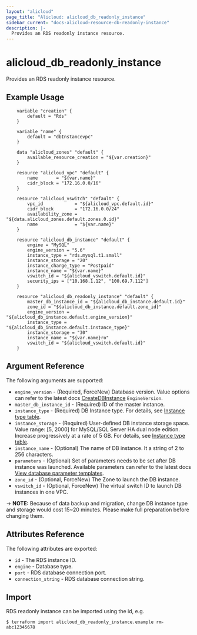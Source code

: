 ```yaml
---
layout: "alicloud"
page_title: "Alicloud: alicloud_db_readonly_instance"
sidebar_current: "docs-alicloud-resource-db-readonly-instance"
description: |-
  Provides an RDS readonly instance resource.
---
```


# alicloud\_db\_readonly\_instance

Provides an RDS readonly instance resource. 

## Example Usage

```
    variable "creation" {
		default = "Rds"
	}
	
	variable "name" {
		default = "dbInstancevpc"
	}

    data "alicloud_zones" "default" {
        available_resource_creation = "${var.creation}"
    }

    resource "alicloud_vpc" "default" {
        name       = "${var.name}"
        cidr_block = "172.16.0.0/16"
    }

    resource "alicloud_vswitch" "default" {
        vpc_id            = "${alicloud_vpc.default.id}"
        cidr_block        = "172.16.0.0/24"
        availability_zone = "${data.alicloud_zones.default.zones.0.id}"
        name              = "${var.name}"
    }

	resource "alicloud_db_instance" "default" {
		engine = "MySQL"
		engine_version = "5.6"
		instance_type = "rds.mysql.t1.small"
		instance_storage = "20"
		instance_charge_type = "Postpaid"
		instance_name = "${var.name}"
		vswitch_id = "${alicloud_vswitch.default.id}"
		security_ips = ["10.168.1.12", "100.69.7.112"]
	}

    resource "alicloud_db_readonly_instance" "default" {
		master_db_instance_id = "${alicloud_db_instance.default.id}"
		zone_id = "${alicloud_db_instance.default.zone_id}"
		engine_version = "${alicloud_db_instance.default.engine_version}"
		instance_type = "${alicloud_db_instance.default.instance_type}"
		instance_storage = "30"
		instance_name = "${var.name}ro"
		vswitch_id = "${alicloud_vswitch.default.id}"
	}

```

## Argument Reference

The following arguments are supported:

* `engine_version` - (Required, ForceNew) Database version. Value options can refer to the latest docs [CreateDBInstance](https://www.alibabacloud.com/help/doc-detail/26228.htm) `EngineVersion`.
* `master_db_instance_id` - (Required) ID of the master instance.
* `instance_type` - (Required) DB Instance type. For details, see [Instance type table](https://www.alibabacloud.com/help/doc-detail/26312.htm).
* `instance_storage` - (Required) User-defined DB instance storage space. Value range: [5, 2000] for MySQL/SQL Server HA dual node edition. Increase progressively at a rate of 5 GB. For details, see [Instance type table](https://www.alibabacloud.com/help/doc-detail/26312.htm).
* `instance_name` - (Optional) The name of DB instance. It a string of 2 to 256 characters.
* `parameters` - (Optional) Set of parameters needs to be set after DB instance was launched. Available parameters can refer to the latest docs [View database parameter templates](https://www.alibabacloud.com/help/doc-detail/26284.htm).
* `zone_id` - (Optional, ForceNew) The Zone to launch the DB instance.
* `vswitch_id` - (Optional, ForceNew) The virtual switch ID to launch DB instances in one VPC.

-> **NOTE:** Because of data backup and migration, change DB instance type and storage would cost 15~20 minutes. Please make full preparation before changing them.

## Attributes Reference

The following attributes are exported:

* `id` - The RDS instance ID.
* `engine` - Database type.
* `port` - RDS database connection port.
* `connection_string` - RDS database connection string.

## Import

RDS readonly instance can be imported using the id, e.g.

```
$ terraform import alicloud_db_readonly_instance.example rm-abc12345678
```
